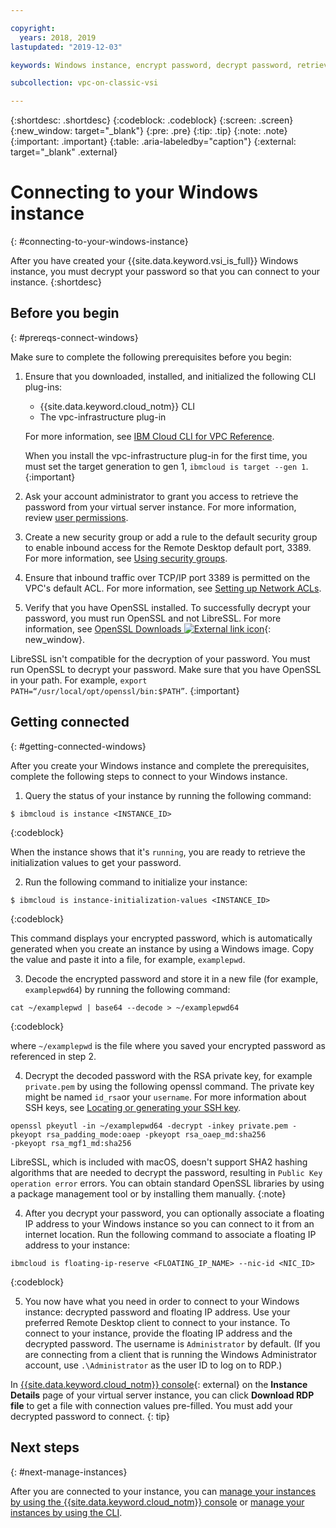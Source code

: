 ```yaml
---

copyright:
  years: 2018, 2019
lastupdated: "2019-12-03"

keywords: Windows instance, encrypt password, decrypt password, retrieve password

subcollection: vpc-on-classic-vsi

---
```


{:shortdesc: .shortdesc}
{:codeblock: .codeblock}
{:screen: .screen}
{:new_window: target="_blank"}
{:pre: .pre}
{:tip: .tip}
{:note: .note}
{:important: .important}
{:table: .aria-labeledby="caption"}
{:external: target="_blank" .external}

# Connecting to your Windows instance
{: #connecting-to-your-windows-instance}

After you have created your {{site.data.keyword.vsi_is_full}} Windows instance, you must decrypt your password so that you can connect to your instance.
{:shortdesc}

## Before you begin
{: #prereqs-connect-windows}

Make sure to complete the following prerequisites before you begin:

1. Ensure that you downloaded, installed, and initialized the following CLI plug-ins:
    * {{site.data.keyword.cloud_notm}} CLI
    * The vpc-infrastructure plug-in

   For more information, see [IBM Cloud CLI for VPC Reference](/docs/vpc-on-classic?topic=vpc-on-classic-vpc-reference).
   
   When you install the vpc-infrastructure plug-in for the first time, you must set the target generation to gen 1, `ibmcloud is target --gen 1`.
   {:important}
   
2. Ask your account administrator to grant you access to retrieve the password from your virtual server instance. For more information, review [user permissions](/docs/vpc-on-classic?topic=vpc-on-classic-managing-user-permissions-for-vpc-resources).
3. Create a new security group or add a rule to the default security group to enable inbound access for the Remote Desktop default port, 3389. For more information, see [Using security groups](/docs/vpc-on-classic-network?topic=vpc-on-classic-network-using-security-groups).
4. Ensure that inbound traffic over TCP/IP port 3389 is permitted on the VPC's default ACL. For more information, see [Setting up Network ACLs](/docs/vpc-on-classic-network?topic=vpc-on-classic-network-setting-up-network-acls).
5. Verify that you have OpenSSL installed. To successfully decrypt your password, you must run OpenSSL and not LibreSSL. For more information, see [OpenSSL Downloads ![External link icon](../icons/launch-glyph.svg "External link icon")](https://www.openssl.org/source/){: new_window}.

LibreSSL isn't compatible for the decryption of your password. You must run OpenSSL to decrypt your password. Make sure that you have OpenSSL in your path. For example, `export PATH=“/usr/local/opt/openssl/bin:$PATH”`.
{:important}

## Getting connected
{: #getting-connected-windows}

After you create your Windows instance and complete the prerequisites, complete the following steps to connect to your Windows instance.

1. Query the status of your instance by running the following command:
  ```
  $ ibmcloud is instance <INSTANCE_ID>
  ```
  {:codeblock}
  
  When the instance shows that it's `running`, you are ready to retrieve the initialization values to get your password. 

2. Run the following command to initialize your instance:

  ```
  $ ibmcloud is instance-initialization-values <INSTANCE_ID>
  ```
  {:codeblock}
  
  This command displays your encrypted password, which is automatically generated when you create an instance by using a Windows image. Copy the value and paste it into a file, for example, `examplepwd`.

3. Decode the encrypted password and store it in a new file (for example, `examplepwd64`) by running the following command:

  ```
  cat ~/examplepwd | base64 --decode > ~/examplepwd64
  ```
  {:codeblock}
  
  where `~/examplepwd` is the file where you saved your encrypted password as referenced in step 2.  
  
4. Decrypt the decoded password with the RSA private key, for example `private.pem` by using the following openssl command. The private key might be named `id_rsa`or your `username`. For more information about SSH keys, see [Locating or generating your SSH key](/docs/vpc-on-classic-vsi?topic=vpc-on-classic-vsi-ssh-keys#locating-or-generating-your-ssh-key). 

  ```
  openssl pkeyutl -in ~/examplepwd64 -decrypt -inkey private.pem -pkeyopt rsa_padding_mode:oaep -pkeyopt rsa_oaep_md:sha256
  -pkeyopt rsa_mgf1_md:sha256
  ```
  
  LibreSSL, which is included with macOS, doesn't support SHA2 hashing algorithms that are needed to decrypt the password, resulting in `Public Key operation error` errors. You can obtain standard OpenSSL libraries by using a package management tool or by installing them manually. 
  {:note}

4. After you decrypt your password, you can optionally associate a floating IP address to your Windows instance so you can connect to it from an internet location. Run the following command to associate a floating IP address to your instance:

  ```
  ibmcloud is floating-ip-reserve <FLOATING_IP_NAME> --nic-id <NIC_ID>
  ```
  {:codeblock}

5. You now have what you need in order to connect to your Windows instance: decrypted password and floating IP address. Use your preferred Remote Desktop client to connect to your instance. To connect to your instance, provide the floating IP address and the decrypted password. The username is `Administrator` by default. (If you are connecting from a client that is running the Windows Administrator account, use `.\Administrator` as the user ID to log on to RDP.)

In [{{site.data.keyword.cloud_notm}} console](https://console.cloud.ibm.com/vpc){: external} on the **Instance Details** page of your virtual server instance, you can click **Download RDP file** to get a file with connection values pre-filled. You must add your decrypted password to connect. 
{: tip}

## Next steps
{: #next-manage-instances}

After you are connected to your instance, you can [manage your instances by using the {{site.data.keyword.cloud_notm}} console](/docs/vpc-on-classic-vsi?topic=vpc-on-classic-vsi-managing-virtual-server-instances#managing-virtual-server-instances) or [manage your instances by using the CLI](/docs/vpc-on-classic-vsi?topic=vpc-on-classic-vsi-managing-virtual-servers-cli#managing-virtual-servers-cli). 
